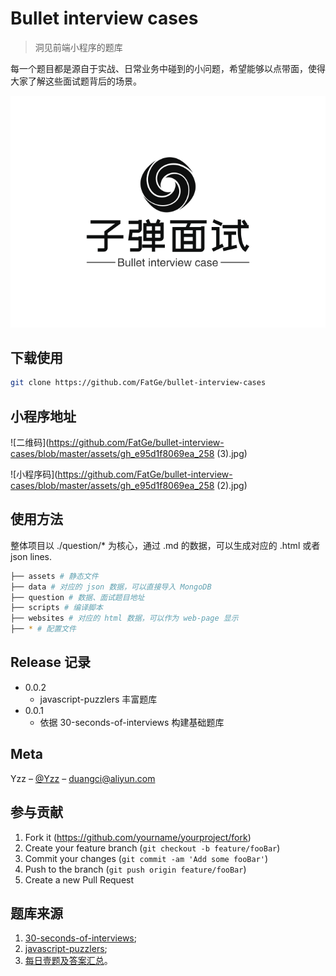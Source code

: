 # Bullet interview cases

> 洞见前端小程序的题库

每一个题目都是源自于实战、日常业务中碰到的小问题，希望能够以点带面，使得大家了解这些面试题背后的场景。

![Logo](https://github.com/FatGe/bullet-interview-cases/blob/master/assets/logo.svg)

## 下载使用

```sh
git clone https://github.com/FatGe/bullet-interview-cases
```

## 小程序地址

![二维码](https://github.com/FatGe/bullet-interview-cases/blob/master/assets/gh_e95d1f8069ea_258 (3).jpg)

![小程序码](https://github.com/FatGe/bullet-interview-cases/blob/master/assets/gh_e95d1f8069ea_258 (2).jpg)

## 使用方法

整体项目以 ./question/* 为核心，通过 .md 的数据，可以生成对应的 .html 或者 json lines.

```sh
├── assets # 静态文件
├── data # 对应的 json 数据，可以直接导入 MongoDB
├── question # 数据、面试题目地址
├── scripts # 编译脚本
├── websites # 对应的 html 数据，可以作为 web-page 显示
├── * # 配置文件
```

## Release 记录

* 0.0.2
    * javascript-puzzlers 丰富题库
* 0.0.1
    * 依据 30-seconds-of-interviews 构建基础题库

## Meta

Yzz – [@Yzz](https://juejin.im/user/5b3ed96c6fb9a04fc34bed91/posts) – duangci@aliyun.com

## 参与贡献

1. Fork it (<https://github.com/yourname/yourproject/fork>)
2. Create your feature branch (`git checkout -b feature/fooBar`)
3. Commit your changes (`git commit -am 'Add some fooBar'`)
4. Push to the branch (`git push origin feature/fooBar`)
5. Create a new Pull Request

## 题库来源

1. [30-seconds-of-interviews](https://github.com/30-seconds/30-seconds-of-interviews);
2. [javascript-puzzlers](http://javascript-puzzlers.herokuapp.com/);
3. [每日壹题及答案汇总](https://muyiy.vip/blog/)。

<!-- Markdown link & img dfn's -->
[npm-image]: https://img.shields.io/npm/v/datadog-metrics.svg?style=flat-square
[npm-url]: https://npmjs.org/package/datadog-metrics
[npm-downloads]: https://img.shields.io/npm/dm/datadog-metrics.svg?style=flat-square
[travis-image]: https://img.shields.io/travis/dbader/node-datadog-metrics/master.svg?style=flat-square
[travis-url]: https://travis-ci.org/dbader/node-datadog-metrics
[wiki]: https://github.com/yourname/yourproject/wiki